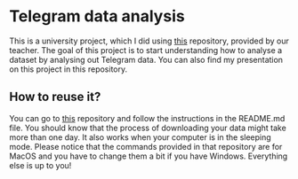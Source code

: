 # Telegram data analysis
This is a university project, which I did using [this](https://github.com/SanGreel/telegram-data-collection) repository, provided by our teacher. The goal of this project is to start understanding how to analyse a dataset by analysing out Telegram data. You can also find my presentation on this project in this repository.
## How to reuse it?
You can go to [this](https://github.com/SanGreel/telegram-data-collection) repository and follow the instructions in the README.md file. You should know that the process of downloading your data might take more than one day. It also works when your computer is in the sleeping mode. Please notice that the commands provided in that repository are for MacOS and you have to change them a bit if you have Windows. Everything else is up to you!
